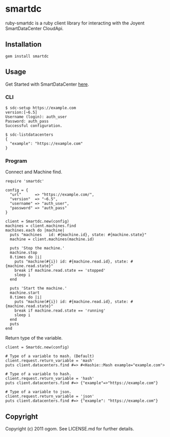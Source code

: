 # smartdc

ruby-smartdc is a ruby client library for interacting with the Joyent SmartDataCenter CloudApi. 


## Installation

    gem install smartdc


## Usage

Get Started with SmartDataCenter [here](http://www.slideshare.net/ogom_/smartdc-by-ruby-10047222).


### CLI

    $ sdc-setup https://example.com
    version:[~6.5] 
    Username (login): auth_user
    Password: auth_pass
    Successful configuration.

    $ sdc-listdatacenters 
    {
      "example": "https://example.com"
    }


### Program

Connect and Machine find.

    require 'smartdc'

    config = {
      "url"      => "https://example.com/",
      "version"  => "~6.5",
      "username" => "auth_user",
      "password" => "auth_pass"
    }

    client = Smartdc.new(config)
    machines = client.machines.find
    machines.each do |machine|
      puts "machines   id: #{machine.id}, state: #{machine.state}"
      machine = client.machines(machine.id)
      
      puts 'Stop the machine.'
      machine.stop
      8.times do |i|
        puts "machine(#{i}) id: #{machine.read.id}, state: #{machine.read.state}"
        break if machine.read.state == 'stopped'
        sleep i
      end
      
      puts 'Start the machine.'
      machine.start
      8.times do |i|
        puts "machine(#{i}) id: #{machine.read.id}, state: #{machine.read.state}"
        break if machine.read.state == 'running'
        sleep i
      end
      puts
    end


Return type of the variable.

    client = Smartdc.new(config)
    
    # Type of a variable to mash. (Default)
    client.request.return_variable = 'mash'
    puts client.datacenters.find #=> #<Hashie::Mash example="example.com">

    # Type of a variable to hash.
    client.request.return_variable = 'hash'
    puts client.datacenters.find #=> {"example"=>"https://example.com"}

    # Type of a variable to json.
    client.request.return_variable = 'json'
    puts client.datacenters.find #=> {"example": "https://example.com"}


## Copyright

Copyright (c) 2011 ogom. See LICENSE.md for further details.